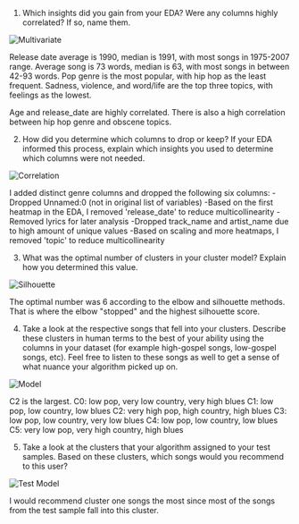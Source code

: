 1. Which insights did you gain from your EDA? Were any columns highly correlated? If so, name them.

![Multivariate](/Users/sa26/Documents/GitHub/Music-Recommendation-Algorithm/docs/Images/image-5.png)

Release date average is 1990, median is 1991, with most songs in 1975-2007 range. Average song is 73 words, median is 63, with most songs in between 42-93 words. Pop genre is the most popular, with hip hop as the least frequent. Sadness, violence, and word/life are the top three topics, with feelings as the lowest. 

Age and release_date are highly correlated. There is also a high correlation between hip hop genre and obscene topics.

2. How did you determine which columns to drop or keep? If your EDA informed this process, explain which insights you used to determine which columns were not needed. 

![Correlation](/Users/sa26/Documents/GitHub/Music-Recommendation-Algorithm/docs/Images/image-4.png)

I added distinct genre columns and dropped the following six columns:
-Dropped Unnamed:0 (not in original list of variables)
-Based on the first heatmap in the EDA, I removed 'release_date' to reduce multicollinearity
-Removed lyrics for later analysis
-Dropped track_name and artist_name due to high amount of unique values
-Based on scaling and more heatmaps, I removed 'topic' to reduce multicollinearity 

3. What was the optimal number of clusters in your cluster model? Explain how you determined this value.

![Silhouette](/Users/sa26/Documents/GitHub/Music-Recommendation-Algorithm/docs/Images/image-1.png)

The optimal number was 6 according to the elbow and silhouette methods. That is where the elbow "stopped" and the highest silhouette score.

4. Take a look at the respective songs that fell into your clusters. Describe these clusters in human terms to the best of your ability using the columns in your dataset (for example high-gospel songs, low-gospel songs, etc). Feel free to listen to these songs as well to get a sense of what nuance your algorithm picked up on.

![Model](/Users/sa26/Documents/GitHub/Music-Recommendation-Algorithm/docs/Images/image-3.png)

C2 is the largest.
C0: low pop, very low country, very high blues
C1: low pop, low country, low blues
C2: very high pop, high country, high blues
C3: low pop, low country, very low blues
C4: low pop, low country, low blues
C5: very low pop, very high country, high blues

5. Take a look at the clusters that your algorithm assigned to your test samples. Based on these clusters, which songs would you recommend to this user?

![Test Model](/Users/sa26/Documents/GitHub/Music-Recommendation-Algorithm/docs/Images/image-2.png)

I would recommend cluster one songs the most since most of the songs from the test sample fall into this cluster.